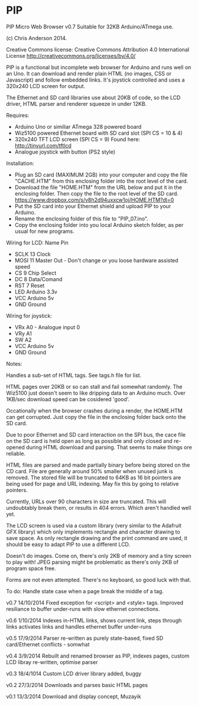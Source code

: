 PIP
===
 PIP Micro Web Browser v0.7
 Suitable for 32KB Arduino/ATmega use.
 
 (c) Chris Anderson 2014.
 
 Creative Commons license:
 Creative Commons Attribution 4.0 International License
 http://creativecommons.org/licenses/by/4.0/

 PIP is a functional but incomplete web browser for Arduino and runs 
 well on an Uno. It can  download and render plain HTML (no images, CSS 
 or Javascript) and follow  embedded links. It's joystick controlled 
 and uses a 320x240 LCD screen  for output. 
 
 The Ethernet and SD card libraries use about 20KB of code, so the LCD 
 driver, HTML parser and renderer squeeze in under 12KB. 
 
 Requires:
 
 * Arduino Uno or similiar ATmega 328 powered board
 * Wiz5100 powered Ethernet board with SD card slot (SPI CS = 10 & 4)
 * 320x240 TFT LCD screen (SPI CS = 9)  Found here: http://tinyurl.com/tftlcd
 * Analogue joystick with button (PS2 style)
 
 Installation:

 * Plug an SD card (MAXIMUM 2GB) into your computer and copy the file 
  "CACHE.HTM" from this enclosing folder into the root level of the card.
 * Download the file "HOME.HTM" from the URL below and put it in the enclosing
   folder. Then copy the file to the root level of the SD card.
   https://www.dropbox.com/s/v8h2d94uxxcw1oj/HOME.HTM?dl=0
 * Put the SD card into your Ethernet shield and upload PIP to your Arduino.
 * Rename the enclosing folder of this file to "PIP_07.ino". 
 * Copy the enclosing folder into you local Arduino sketch folder, as per 
   usual for new programs.
 
 Wiring for LCD:
 Name  Pin
 * SCLK  13  Clock
 * MOSI  11  Master Out - Don't change or you loose hardware assisted speed
 * CS    9   Chip Select
 * DC    8   Data/Comand
 * RST   7   Reset
 * LED   Arduino 3.3v
 * VCC   Arduino 5v
 * GND   Ground

 Wiring for joystick:
 * VRx   A0 - Analogue input 0
 * VRy   A1
 * SW    A2
 * VCC   Arduino 5v
 * GND   Ground
 
 Notes:
 
 Handles a sub-set of HTML tags. See tags.h file for list.
 
 HTML pages over 20KB or so can stall and fail somewhat randomly. The Wiz5100 
 just doesn't seem to like dripping data to an Arduino much. Over 1KB/sec 
 download speed can be cosidered 'good'.
 
 Occationally when the browser crashes during a render, the HOME.HTM can get 
 corrupted. Just copy the file in the enclosing folder back onto the SD card.
 
 Due to poor Ethernet and SD card interaction on the SPI bus, the cace file
 on the SD card is held open as long as possible and only closed and re-opened
 during HTML download and parsing. That seems to make things ore reliable.
 
 HTML files are parsed and made partially binary before being stored on the CD card.
 File are generally around 50% smaller when unused junk is removed. The stored 
 file will be truncated to 64KB as 16 bit pointers are being used for page and 
 URL indexing.
 May fix this by going to relative pointers.
 
 Currently, URLs over 90 characters in size are truncated. This will undoubtably
 break them, or results in 404 errors. Which aren't handled well yet.
 
 The LCD screen is used via a custom library (very similar to the Adafruit GFX 
 library) which only implements rectangle and character drawing to save space.
 As only rectangle drawing and the print command are used, it should be easy to 
 adapt PIP to use a different LCD. 
 
 Doesn't do images. Come on, there's only 2KB of memory and a tiny screen 
 to play with! JPEG parsing might be problematic as there's only 2KB of 
 program space free.
 
 Forms are not even attempted. There's no keyboard, so good luck with that.
 
 To do:
 Handle state case when a page break the middle of a tag.
 
 v0.7 14/10/2014
 Fixed exception for &lt;script> and &lt;style> tags. Improved resiliance
 to buffer under-runs with slow ethernet connections.
 
 v0.6 1/10/2014
 Indexes in-HTML links, shows current link, steps through links
 activates links and handles ethernet buffer under-runs
 
 v0.5 17/9/2014
 Parser re-written as purely state-based, fixed SD card/Ethernet 
 conflicts - somwhat
 
 v0.4 3/9/2014
 Rebuilt and renamed browser as PIP, indexes pages, custom LCD
 libray re-written, optimise parser
 
 v0.3 18/4/1014
 Custom LCD driver library added, buggy
 
 v0.2 27/3/2014
 Downloads and parses basic HTML pages
 
 v0.1 13/3/2014
 Download and display concept, Muzayik
